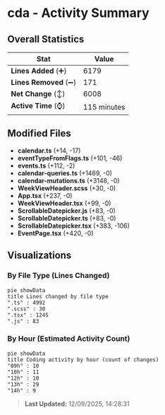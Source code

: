 # cda - Activity Summary 

## Overall Statistics

| Stat                   | Value                                                             |
| ---------------------- | ----------------------------------------------------------------- |
| **Lines Added** (➕)   | 6179                                          |
| **Lines Removed** (➖) | 171                                        |
| **Net Change** (↕)    | 6008                |
| **Active Time** (⌚)   | 115 minutes |


## Modified Files
- **calendar.ts** (+14, -17)
- **eventTypeFromFlags.ts** (+101, -46)
- **events.ts** (+112, -2)
- **calendar-queries.ts** (+1469, -0)
- **calendar-mutations.ts** (+3148, -0)
- **WeekViewHeader.scss** (+30, -0)
- **App.tsx** (+237, -0)
- **WeekViewHeader.tsx** (+99, -0)
- **ScrollableDatepicker.js** (+83, -0)
- **ScrollableDatepicker.ts** (+83, -0)
- **ScrollableDatepicker.tsx** (+383, -106)
- **EventPage.tsx** (+420, -0)

## Visualizations

### By File Type (Lines Changed)

```mermaid
pie showData
title Lines changed by file type
".ts" : 4992
".scss" : 30
".tsx" : 1245
".js" : 83
```

### By Hour (Estimated Activity Count)

```mermaid
pie showData
title Coding activity by hour (count of changes)
"09h" : 10
"10h" : 11
"12h" : 10
"13h" : 29
"14h" : 9
```


> **Last Updated:** 12/09/2025, 14:28:31